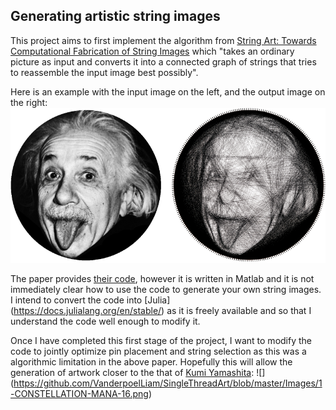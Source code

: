 ## Generating artistic string images 
This project aims to first implement the algorithm from [String Art: Towards Computational Fabrication of String Images](https://www.cg.tuwien.ac.at/research/publications/2018/Birsak2018-SA/Birsak2018-SA-preprint.pdf) which "takes an ordinary picture as input and converts it into a connected graph of strings that tries to reassemble the input image best possibly". 

Here is an example with the input image on the left, and the output image on the right:
![](https://github.com/VanderpoelLiam/SingleThreadArt/blob/master/Images/Birsak2018-SA-image.png)

The paper provides [their code](https://github.com/Exception1984/StringArt), however it is written in Matlab and it is not immediately clear how to use the code to generate your own string images. I intend to convert the code into [Julia] (https://docs.julialang.org/en/stable/) as it is freely available and so that I understand the code well enough to modify it.

Once I have completed this first stage of the project, I want to modify the code to jointly optimize pin placement and string selection as this was a algorithmic limitation in the above paper. Hopefully this will allow the generation of artwork closer to the that of [Kumi Yamashita](http://www.kumiyamashita.com/constellation/):
![] (https://github.com/VanderpoelLiam/SingleThreadArt/blob/master/Images/1-CONSTELLATION-MANA-16.png)

